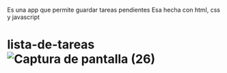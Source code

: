 Es una app que permite guardar tareas pendientes
Esa hecha con html, css y javascript
# lista-de-tareas![Captura de pantalla (26)](https://user-images.githubusercontent.com/113799193/197634354-244d023d-0852-485d-b4f3-0a9d3600e771.png)
